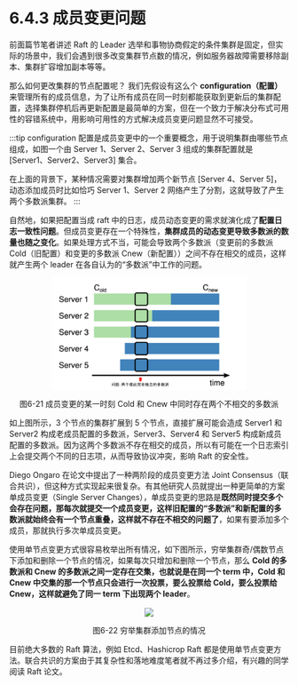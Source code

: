 # 6.4.3 成员变更问题

前面篇节笔者讲述 Raft 的 Leader 选举和事物协商假定的条件集群是固定，但实际的场景中，我们会遇到很多改变集群节点数的情况，例如服务器故障需要移除副本、集群扩容增加副本等等。

那么如何更改集群的节点配置呢？ 我们先假设有这么个 **configuration（配置）** 来管理所有的成员信息，为了让所有成员在同一时刻都能获取到更新后的集群配置，选择集群停机后再更新配置是最简单的方案，但在一个致力于解决分布式可用性的容错系统中，用影响可用性的方式解决成员变更问题显然不可接受。

:::tip configuration
配置是成员变更中的一个重要概念，用于说明集群由哪些节点组成，如图一个由 Server 1、Server 2、Server 3 组成的集群配置就是 [Server1、Server2、Server3] 集合。

在上面的背景下，某种情况需要对集群增加两个新节点 [Server 4、Server 5]，动态添加成员时比如恰巧 Server 1、Server 2 网络产生了分割，这就导致了产生两个多数派集群。
:::

自然地，如果把配置当成 raft 中的日志，成员动态变更的需求就演化成了**配置日志一致性问题**。但成员变更存在一个特殊性，**集群成员的动态变更导致多数派的数量也随之变化**。如果处理方式不当，可能会导致两个多数派（变更前的多数派 Cold（旧配置）和变更的多数派 Cnew（新配置））之间不存在相交的成员，这样就产生两个 leader 在各自认为的“多数派”中工作的问题。

<div  align="center">
	<img src="../assets/raft-ConfChange.png" width = "350"  align=center />
	<p>图6-21 成员变更的某一时刻 Cold 和 Cnew 中同时存在两个不相交的多数派</p>
</div>

如上图所示，3 个节点的集群扩展到 5 个节点，直接扩展可能会造成 Server1 和 Server2 构成老成员配置的多数派，Server3、Server4 和 Server5 构成新成员配置的多数派。因为这两个多数派不存在相交的成员，所以有可能在一个日志索引上会提交两个不同的日志项，从而导致协议冲突，影响 Raft 的安全性。

Diego Ongaro 在论文中提出了一种两阶段的成员变更方法 Joint Consensus（联合共识），但这种方式实现起来很复杂。有其他研究人员就提出一种更简单的方案单成员变更（Single Server Changes），单成员变更的思路是**既然同时提交多个会存在问题，那每次就提交一个成员变更，这样旧配置的“多数派”和新配置的多数派就始终会有一个节点重叠，这样就不存在不相交的问题了**，如果有要添加多个成员，那就执行多次单成员变更。

使用单节点变更方式很容易枚举出所有情况，如下图所示，穷举集群奇/偶数节点下添加和删除一个节点的情况，如果每次只增加和删除一个节点，那么 **Cold 的多数派和 Cnew 的多数派之间一定存在交集，也就说是在同一个 term 中，Cold 和 Cnew 中交集的那一个节点只会进行一次投票，要么投票给 Cold，要么投票给 Cnew，这样就避免了同一 term 下出现两个 leader**。

<div  align="center">
	<img src="../assets/raft-single-server.png" width = "550"  align=center />
	<p>图6-22 穷举集群添加节点的情况</p>
</div>

目前绝大多数的 Raft 算法，例如 Etcd、Hashicrop Raft 都是使用单节点变更方法。联合共识的方案由于其复杂性和落地难度笔者就不再过多介绍，有兴趣的同学阅读 Raft 论文。